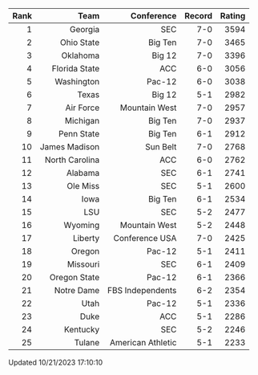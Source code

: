 | Rank  | Team                 | Conference           | Record   | Rating |
| ---:  | ---:                 | ---:                 | ---:     | ---:   |
| 1     | Georgia              | SEC                  | 7-0      | 3594   |
| 2     | Ohio State           | Big Ten              | 7-0      | 3465   |
| 3     | Oklahoma             | Big 12               | 7-0      | 3396   |
| 4     | Florida State        | ACC                  | 6-0      | 3056   |
| 5     | Washington           | Pac-12               | 6-0      | 3038   |
| 6     | Texas                | Big 12               | 5-1      | 2982   |
| 7     | Air Force            | Mountain West        | 7-0      | 2957   |
| 8     | Michigan             | Big Ten              | 7-0      | 2937   |
| 9     | Penn State           | Big Ten              | 6-1      | 2912   |
| 10    | James Madison        | Sun Belt             | 7-0      | 2768   |
| 11    | North Carolina       | ACC                  | 6-0      | 2762   |
| 12    | Alabama              | SEC                  | 6-1      | 2741   |
| 13    | Ole Miss             | SEC                  | 5-1      | 2600   |
| 14    | Iowa                 | Big Ten              | 6-1      | 2534   |
| 15    | LSU                  | SEC                  | 5-2      | 2477   |
| 16    | Wyoming              | Mountain West        | 5-2      | 2448   |
| 17    | Liberty              | Conference USA       | 7-0      | 2425   |
| 18    | Oregon               | Pac-12               | 5-1      | 2411   |
| 19    | Missouri             | SEC                  | 6-1      | 2409   |
| 20    | Oregon State         | Pac-12               | 6-1      | 2366   |
| 21    | Notre Dame           | FBS Independents     | 6-2      | 2354   |
| 22    | Utah                 | Pac-12               | 5-1      | 2336   |
| 23    | Duke                 | ACC                  | 5-1      | 2286   |
| 24    | Kentucky             | SEC                  | 5-2      | 2246   |
| 25    | Tulane               | American Athletic    | 5-1      | 2233   |

Updated 10/21/2023 17:10:10
